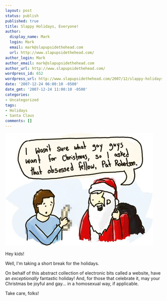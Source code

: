 ```yaml
---
layout: post
status: publish
published: true
title: Slappy Holidays, Everyone!
author:
  display_name: Mark
  login: Mark
  email: mark@slapupsidethehead.com
  url: http://www.slapupsidethehead.com/
author_login: Mark
author_email: mark@slapupsidethehead.com
author_url: http://www.slapupsidethehead.com/
wordpress_id: 652
wordpress_url: http://www.slapupsidethehead.com/2007/12/slappy-holidays-everyone/
date: '2007-12-24 06:00:10 -0500'
date_gmt: '2007-12-24 11:00:10 -0500'
categories:
- Uncategorized
tags:
- Holidays
- Santa Claus
comments: []
---
```

![Gay Christmas Gift](/wp-content/media/2007/12/gay-xmas-gift.jpg)

Hey kids!

Well, I'm taking a short break for the holidays.

On behalf of this abstract collection of electronic bits called a website, have an _exceptionally_ fantastic holiday! And, for those that celebrate it, may your Christmas be joyful and gay... in a homosexual way, if applicable.

Take care, folks!

